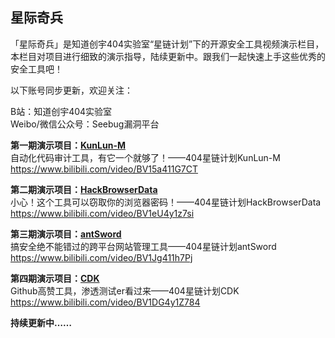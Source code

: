 ## 星际奇兵

「星际奇兵」是知道创宇404实验室“星链计划”下的开源安全工具视频演示栏目，本栏目对项目进行细致的演示指导，陆续更新中。跟我们一起快速上手这些优秀的安全工具吧！

以下账号同步更新，欢迎关注：

B站：知道创宇404实验室  
Weibo/微信公众号：Seebug漏洞平台

**第一期演示项目：[KunLun-M](https://github.com/LoRexxar/Kunlun-M)**  
自动化代码审计工具，有它一个就够了！——404星链计划KunLun-M
https://www.bilibili.com/video/BV15a411G7CT

**第二期演示项目：[HackBrowserData](https://github.com/moonD4rk/HackBrowserData)**  
小心！这个工具可以窃取你的浏览器密码！——404星链计划HackBrowserData
https://www.bilibili.com/video/BV1eU4y1z7si

**第三期演示项目：[antSword](https://github.com/AntSwordProject/antSword)**  
搞安全绝不能错过的跨平台网站管理工具——404星链计划antSword
https://www.bilibili.com/video/BV1Jg411h7Pj

**第四期演示项目：[CDK](https://github.com/cdk-team/CDK)**  
Github高赞工具，渗透测试er看过来——404星链计划CDK  
https://www.bilibili.com/video/BV1DG4y1Z784

**持续更新中……**
